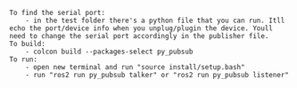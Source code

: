 
	To find the serial port: 
		- in the test folder there's a python file that you can run. Itll echo the port/device info when you unplug/plugin the device. Youll need to change the serial port accordingly in the publisher file. 
	To build: 
		- colcon build --packages-select py_pubsub
	To run: 
		- open new terminal and run "source install/setup.bash" 
		- run "ros2 run py_pubsub talker" or "ros2 run py_pubsub listener" 
